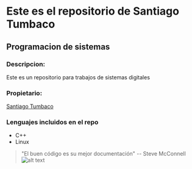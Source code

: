 # Este es el repositorio de Santiago Tumbaco
## Programacion de sistemas

### Descripcion:
Este es un repositorio para trabajos de sistemas digitales
### Propietario:

[Santiago Tumbaco](https://github.com/santiago1617)

### Lenguajes incluidos en el repo
- C++
- Linux
> "El buen código es su mejor documentación"
-- Steve McConnell
![alt text](https://www.bbva.com/wp-content/uploads/2018/11/BBVA-programacion-1024x629.jpg)
